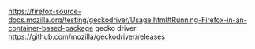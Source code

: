 https://firefox-source-docs.mozilla.org/testing/geckodriver/Usage.html#Running-Firefox-in-an-container-based-package
gecko driver: https://github.com/mozilla/geckodriver/releases